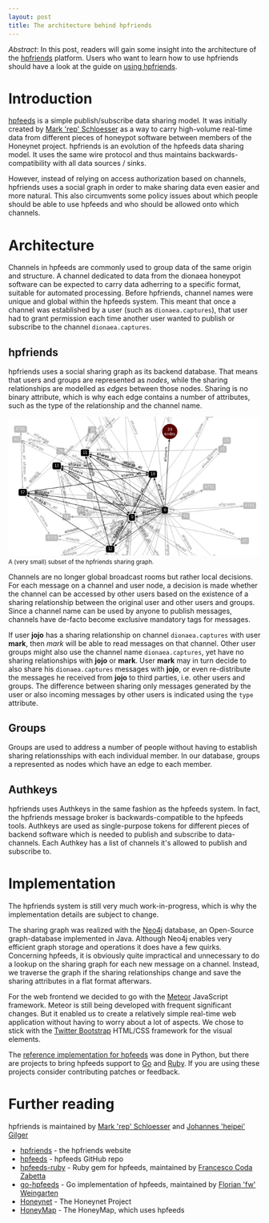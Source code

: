 ```yaml
---
layout: post
title: The architecture behind hpfriends
---
```


*Abstract*: In this post, readers will gain some insight into the architecture of the
[hpfriends](http://hpfriends.honeycloud.net) platform. Users who want to learn how to use hpfriends should have a look
at the guide on [using hpfriends](/2013/05/11/Using-hpfriends-the-social-data-sharing-platform).

Introduction
============

[hpfeeds](https://github.com/rep/hpfeeds) is a simple publish/subscribe data sharing model. It was initially created by
[Mark 'rep' Schloesser](https://twitter.com/repmovsb) as a way to carry high-volume real-time data from different pieces
of honeypot software between members of the Honeynet project. hpfriends is an evolution of the hpfeeds data sharing
model. It uses the same wire protocol and thus maintains backwards-compatibility with all data sources / sinks.

However, instead of relying on access authorization based on channels, hpfriends uses a social graph in order to make
sharing data even easier and more natural. This also circumvents some policy issues about which people should be able to
use hpfeeds and who should be allowed onto which channels.

Architecture <a name="arch">&nbsp;</a>
============

Channels in hpfeeds are commonly used to group data of the same origin and structure. A channel dedicated to data from
the dionaea honeypot software can be expected to carry data adherring to a specific format, suitable for automated
processing. Before hpfriends, channel names were unique and global within the hpfeeds system. This meant that once a
channel was established by a user (such as `dionaea.captures`), that user had to grant permission each time another user
wanted to publish or subscribe to the channel `dionaea.captures`.

hpfriends
---------

hpfriends uses a social sharing graph as its backend database. That means that users and groups are represented as
*nodes*, while the sharing relationships are modelled as *edges* between those nodes. Sharing is no binary attribute,
which is why each edge contains a number of attributes, such as the type of the relationship and the channel name.

![hpfriends graph](/images/graph.png "hpfriends graph")
<br/><small>A (very small) subset of the hpfriends sharing graph.</small>

Channels are no longer global broadcast rooms but rather local decisions. For each message on a channel and user node, a
decision is made whether the channel can be accessed by other users based on the existence of a sharing relationship
between the original user and other users and groups. Since a channel name can be used by anyone to publish messages,
channels have de-facto become exclusive mandatory tags for messages.

If user **jojo** has a sharing relationship on channel `dionaea.captures` with user **mark**, then *mark* will be able
to read messages on that channel. Other user groups might also use the channel name `dionaea.captures`, yet have no
sharing relationships with **jojo** or **mark**. User **mark** may in turn decide to also share his `dionaea.captures`
messages with **jojo**, or even re-distribute the messages he received from **jojo** to third parties, i.e. other users
and groups.  The difference between sharing only messages generated by the user or also incoming messages by other users
is indicated using the `type` attribute.

Groups
------

Groups are used to address a number of people without having to establish sharing relationsships with each individual
member. In our database, groups a represented as nodes which have an edge to each member.

Authkeys
--------

hpfriends uses Authkeys in the same fashion as the hpfeeds system. In fact, the hpfriends message broker is
backwards-compatible to the hpfeeds tools. Authkeys are used as single-purpose tokens for different pieces of backend
software which is needed to publish and subscribe to data-channels. Each Authkey has a list of channels it's allowed to
publish and subscribe to.

Implementation
==============

The hpfriends system is still very much work-in-progress, which is why the implementation details are subject to change.

The sharing graph was realized with the [Neo4j](http://www.neo4j.org/) database, an Open-Source graph-database
implemented in Java. Although Neo4j enables very efficient graph storage and operations it does have a few quirks.
Concerning hpfeeds, it is obviously quite impractical and unnecessary to do a lookup on the sharing graph for each new
message on a channel. Instead, we traverse the graph if the sharing relationships change and save the sharing attributes
in a flat format afterwars.

For the web frontend we decided to go with the [Meteor](http://www.meteor.com/) JavaScript framework. Meteor is still
being developed with frequent significant changes. But it enabled us to create a relatively simple real-time web
application without having to worry about a lot of aspects. We chose to stick with the [Twitter
Bootstrap](http://twitter.github.io/bootstrap/) HTML/CSS framework for the visual elements.

The [reference implementation for hpfeeds](https://github.com/rep/hpfeeds) was done in Python, but there are projects to
bring hpfeeds support to [Go](https://github.com/fw42/go-hpfeeds) and [Ruby](https://github.com/fw42/hpfeedsrb). If you
are using these projects consider contributing patches or feedback. 

Further reading
===============

hpfriends is maintained by [Mark 'rep' Schloesser](https://twitter.com/repmovsb) and [Johannes 'heipei' Gilger](https://twitter.com/heipei)

* [hpfriends](http://hpfriends.honeycloud.net) - the hpfriends website
* [hpfeeds](https://github.com/rep/hpfeeds) - hpfeeds GitHub repo
* [hpfeeds-ruby](https://github.com/vicvega/hpfeeds-ruby) - Ruby gem for hpfeeds, maintained by [Francesco Coda Zabetta](https://github.com/vicvega)
* [go-hpfeeds](https://github.com/fw42/go-hpfeeds) - Go implementation of hpfeeds, maintained by [Florian 'fw' Weingarten](https://twitter.com/fw1729)
* [Honeynet](http://honeynet.org/) - The Honeynet Project
* [HoneyMap](http://map.honeynet.org/) - The HoneyMap, which uses hpfeeds
